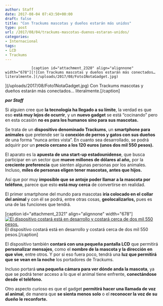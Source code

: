 ```yaml
---
author: Staff
date: 2017-08-04 07:43:50+00:00
draft: false
title: "Con Trackums mascotas y dueños estarán más unidos"
type: post
url: /2017/08/04/trackums-mascotas-duenos-estaran-unidos/
categories:
- Internacional
tags:
- LCD
- Trackums
---
```



				[caption id="attachment_2320" align="alignnone" width="678"][![Con Trackums mascotas y dueños estarán más conectados… literalmente.](/uploads/2017/08/Foto1NotaGadget.jpg)
](/uploads/2017/08/Foto1NotaGadget.jpg) Con Trackums mascotas y dueños estarán más conectados… literalmente.[/caption]

_**por Staff**_

Si alguien cree que **la tecnología ha llegado a su límite**, la verdad es que eso **está muy lejos de ocurrir**, y un **nuevo gadget** se está “cocinando” pero en esta ocasión **no es para los humanos sino para sus mascotas.**

Se trata de un **dispositivo denominado Trackums**, un **smartphone para animales** que pretende ser la **conexión de perros y gatos con sus dueños** de una forma “nunca antes vista”. En cuanto sea desarrollado, se podrá adquirir por un **precio cercano a los 120 euros (unos dos mil 550 pesos).**

El aparato es la **apuesta de una start-up estadounidense**, que busca participar en un sector que **mueve millones de dólares al año,** por la **creciente preferencia** que sienten algunas personas por los animales. Incluso, **miles de personas eligen tener mascotas, antes que hijos.**

Así que por muy **imposible que se antoje poder llamar a la mascota por teléfono**, parece que esto **está muy cerca** de convertirse en realidad.

El primer smartphone del mundo para mascotas **iría colocado en el collar del animal** y con él se podrá, entre otras cosas, **geolocalizarlos,** pues es una de las funciones que tendrá.

[caption id="attachment_2321" align="alignnone" width="678"][![El dispositivo costará está en desarrollo y costará cerca de dos mil 550 pesos.](/uploads/2017/08/Foto2NotaGadget.jpg)
](/uploads/2017/08/Foto2NotaGadget.jpg) El dispositivo costará está en desarrollo y costará cerca de dos mil 550 pesos.[/caption]

El dispositivo también **contará con una pequeña pantalla LCD** que permitirá **personalizar mensajes**, como el **nombre de la mascota y la dirección en que vive**, entre otros. Y por si eso fuera poco, tendrá una **luz que permitirá que se vean en la noche** los portadores de Trackums.

Incluso portará **una pequeña cámara para ver dónde anda la mascota**, ya que se podrá tener acceso a lo que el animal tiene enfrente, **conectándose desde el teléfono.**

Otro aspecto curioso es que el gadget **permitirá hacer una llamada de voz al animal**, de manera que **se sienta menos solo** o el **reconocer la voz de su dueño le reconforte.**		

